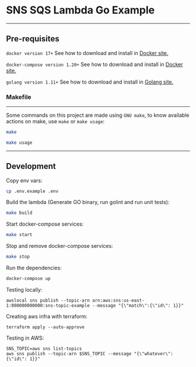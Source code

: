 # SNS SQS Lambda Go Example
---

## Pre-requisites

`docker version 17+` See how to download and install in [Docker site.](https://docs.docker.com/install/linux/docker-ce/ubuntu/)

`docker-compose version 1.20+` See how to download and install in [Docker site.](https://docs.docker.com/compose/install/#install-compose)

`golang version 1.11+`  See how to download and install in [Golang site.](https://golang.org/doc/install)


### Makefile
---

Some commands on this project are made using `GNU make`, to know available actions on make, use `make` or `make usage`:

```bash
make

make usage
```

---
## Development
Copy env vars:
```bash
cp .env.example .env
```


Build the lambda (Generate GO binary, run golint and run unit tests):
```bash
make build
```

Start docker-compose services:
```bash
make start
```

Stop and remove docker-compose services:
```bash
make stop
```

Run the dependencies:
```bash
docker-compose up
```

Testing locally:
```
awslocal sns publish --topic-arn arn:aws:sns:us-east-1:000000000000:sns-topic-example --message "{\"match\":{\"id\": 1}}"
```

Creating aws infra with terraform:
```
terraform apply --auto-approve
```

Testing in AWS:
```
SNS_TOPIC=aws sns list-topics
aws sns publish --topic-arn $SNS_TOPIC --message "{\"whatever\":{\"id\": 1}}"
```
